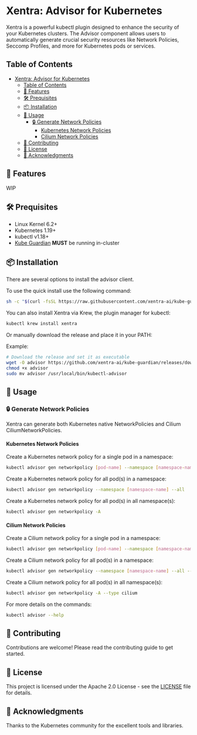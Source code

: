 # Xentra: Advisor for Kubernetes

Xentra is a powerful kubectl plugin designed to enhance the security of your Kubernetes clusters. The Advisor component allows users to automatically generate crucial security resources like Network Policies, Seccomp Profiles, and more for Kubernetes pods or services.

## Table of Contents
- [Xentra: Advisor for Kubernetes](#xentra-advisor-for-kubernetes)
  - [Table of Contents](#table-of-contents)
  - [🌟 Features](#-features)
  - [🛠️ Prequisites](#️-prequisites)
  - [📦 Installation](#-installation)
  - [🔨 Usage](#-usage)
    - [🔒 Generate Network Policies](#-generate-network-policies)
      - [Kubernetes Network Policies](#kubernetes-network-policies)
      - [Cilium Network Policies](#cilium-network-policies)
  - [🤝 Contributing](#-contributing)
  - [📄 License](#-license)
  - [🙏 Acknowledgments](#-acknowledgments)

## 🌟 Features

WIP

## 🛠️ Prequisites

- Linux Kernel 6.2+
- Kubernetes 1.19+
- kubectl v1.18+
- [Kube Guardian](https://github.com/xentra-ai/kube-guardian/tree/main/charts/kube-guardian) **MUST** be running in-cluster

## 📦 Installation

There are several options to install the advisor client.

To use the quick install use the following command:

```bash
sh -c "$(curl -fsSL https://raw.githubusercontent.com/xentra-ai/kube-guardian/main/scripts/quick-install.sh)"
```

You can also install Xentra via Krew, the plugin manager for kubectl:

```bash
kubectl krew install xentra
```

Or manually download the release and place it in your PATH:

Example:

```bash
# Download the release and set it as executable
wget -O advisor https://github.com/xentra-ai/kube-guardian/releases/download/v0.0.4/advisor-linux-amd64
chmod +x advisor
sudo mv advisor /usr/local/bin/kubectl-advisor
```

## 🔨 Usage

### 🔒 Generate Network Policies

Xentra can generate both Kubernetes native NetworkPolicies and Cilium CiliumNetworkPolicies.

#### Kubernetes Network Policies

Create a Kubernetes network policy for a single pod in a namespace:

```bash
kubectl advisor gen networkpolicy [pod-name] --namespace [namespace-name]
```

Create a Kubernetes network policy for all pod(s) in a namespace:

```bash
kubectl advisor gen networkpolicy --namespace [namespace-name] --all
```

Create a Kubernetes network policy for all pod(s) in all namespace(s):

```bash
kubectl advisor gen networkpolicy -A
```

#### Cilium Network Policies

Create a Cilium network policy for a single pod in a namespace:

```bash
kubectl advisor gen networkpolicy [pod-name] --namespace [namespace-name] --type cilium
```

Create a Cilium network policy for all pod(s) in a namespace:

```bash
kubectl advisor gen networkpolicy --namespace [namespace-name] --all --type cilium
```

Create a Cilium network policy for all pod(s) in all namespace(s):

```bash
kubectl advisor gen networkpolicy -A --type cilium
```

For more details on the commands:

```bash
kubectl advisor --help
```

## 🤝 Contributing

Contributions are welcome! Please read the contributing guide to get started.

## 📄 License

This project is licensed under the Apache 2.0 License - see the [LICENSE](LICENSE) file for details.

## 🙏 Acknowledgments

Thanks to the Kubernetes community for the excellent tools and libraries.
